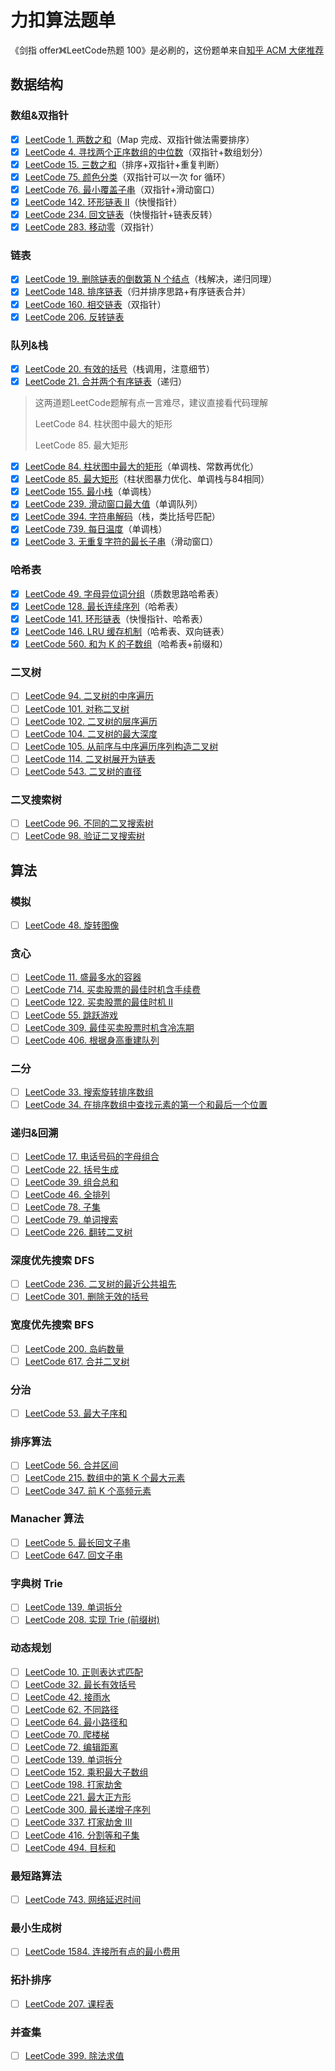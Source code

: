 # 力扣算法题单

《剑指 offer》《LeetCode热题 100》是必刷的，这份题单来自[知乎 ACM 大佬推荐](https://zhuanlan.zhihu.com/p/388470520)

## **数据结构**

### **数组&双指针**

- [x] [LeetCode 1. 两数之和](https://leetcode-cn.com/problems/two-sum/)（Map 完成、双指针做法需要排序）
- [x] [LeetCode 4. 寻找两个正序数组的中位数](https://leetcode-cn.com/problems/median-of-two-sorted-arrays/)（双指针+数组划分）
- [x] [LeetCode 15. 三数之和](https://leetcode-cn.com/problems/3sum/)（排序+双指针+重复判断）
- [x] [LeetCode 75. 颜色分类](https://leetcode-cn.com/problems/sort-colors/)（双指针可以一次 for 循环）
- [x] [LeetCode 76. 最小覆盖子串](https://leetcode-cn.com/problems/minimum-window-substring/)（双指针+滑动窗口）
- [x] [LeetCode 142. 环形链表 II](https://leetcode-cn.com/problems/linked-list-cycle-ii/)（快慢指针）
- [x] [LeetCode 234. 回文链表](https://leetcode-cn.com/problems/palindrome-linked-list/)（快慢指针+链表反转）
- [x] [LeetCode 283. 移动零](https://leetcode-cn.com/problems/move-zeroes/)（双指针）

### **链表**

- [x] [LeetCode 19. 删除链表的倒数第 N 个结点](https://leetcode-cn.com/problems/remove-nth-node-from-end-of-list/)（栈解决，递归同理）
- [x] [LeetCode 148. 排序链表](https://leetcode-cn.com/problems/sort-list/)（归并排序思路+有序链表合并）
- [x] [LeetCode 160. 相交链表](https://leetcode-cn.com/problems/intersection-of-two-linked-lists/)（双指针）
- [x] [LeetCode 206. 反转链表](https://leetcode-cn.com/problems/reverse-linked-list/)

### **队列&栈**

- [x] [LeetCode 20. 有效的括号](https://leetcode-cn.com/problems/valid-parentheses/)（栈调用，注意细节）
- [x] [LeetCode 21. 合并两个有序链表](https://leetcode-cn.com/problems/merge-two-sorted-lists/)（递归）

> 这两道题LeetCode题解有点一言难尽，建议直接看代码理解
>
> LeetCode 84. 柱状图中最大的矩形
>
> LeetCode 85. 最大矩形

- [x] [LeetCode 84. 柱状图中最大的矩形](https://leetcode-cn.com/problems/largest-rectangle-in-histogram/)（单调栈、常数再优化）
- [x] [LeetCode 85. 最大矩形](https://leetcode-cn.com/problems/maximal-rectangle/)（柱状图暴力优化、单调栈与84相同）
- [x] [LeetCode 155. 最小栈](https://leetcode-cn.com/problems/min-stack/)（单调栈）
- [x] [LeetCode 239. 滑动窗口最大值](https://leetcode-cn.com/problems/sliding-window-maximum/)（单调队列）
- [x] [LeetCode 394. 字符串解码](https://leetcode-cn.com/problems/decode-string/)（栈，类比括号匹配）
- [x] [LeetCode 739. 每日温度](https://leetcode-cn.com/problems/daily-temperatures/)（单调栈）
- [x] [LeetCode 3. 无重复字符的最长子串](https://leetcode-cn.com/problems/longest-substring-without-repeating-characters/)（滑动窗口）

### **哈希表**

- [x] [LeetCode 49. 字母异位词分组](https://leetcode-cn.com/problems/group-anagrams/)（质数思路哈希表）
- [x] [LeetCode 128. 最长连续序列](https://leetcode-cn.com/problems/longest-consecutive-sequence/)（哈希表）
- [x] [LeetCode 141. 环形链表](https://leetcode-cn.com/problems/linked-list-cycle/)（快慢指针、哈希表）
- [x] [LeetCode 146. LRU 缓存机制](https://leetcode-cn.com/problems/lru-cache/)（哈希表、双向链表）
- [x] [LeetCode 560. 和为 K 的子数组](https://leetcode-cn.com/problems/subarray-sum-equals-k/)（哈希表+前缀和）

### **二叉树**

- [ ] [LeetCode 94. 二叉树的中序遍历](https://leetcode-cn.com/problems/binary-tree-inorder-traversal/)
- [ ] [LeetCode 101. 对称二叉树](https://leetcode-cn.com/problems/symmetric-tree/)
- [ ] [LeetCode 102. 二叉树的层序遍历](https://leetcode-cn.com/problems/binary-tree-level-order-traversal/)
- [ ] [LeetCode 104. 二叉树的最大深度](https://leetcode-cn.com/problems/maximum-depth-of-binary-tree/)
- [ ] [LeetCode 105. 从前序与中序遍历序列构造二叉树](https://leetcode-cn.com/problems/construct-binary-tree-from-preorder-and-inorder-traversal/)
- [ ] [LeetCode 114. 二叉树展开为链表](https://leetcode-cn.com/problems/flatten-binary-tree-to-linked-list/)
- [ ] [LeetCode 543. 二叉树的直径](https://leetcode-cn.com/problems/diameter-of-binary-tree/)

### **二叉搜索树**

- [ ] [LeetCode 96. 不同的二叉搜索树](https://leetcode-cn.com/problems/unique-binary-search-trees/)
- [ ] [LeetCode 98. 验证二叉搜索树](https://leetcode-cn.com/problems/validate-binary-search-tree/)

## **算法**

### **模拟**

- [ ] [LeetCode 48. 旋转图像](https://leetcode-cn.com/problems/rotate-image/)

### **贪心**

- [ ] [LeetCode 11. 盛最多水的容器](https://leetcode-cn.com/problems/container-with-most-water/)
- [ ] [LeetCode 714. 买卖股票的最佳时机含手续费](https://leetcode-cn.com/problems/best-time-to-buy-and-sell-stock-with-transaction-fee/)
- [ ] [LeetCode 122. 买卖股票的最佳时机 II](https://leetcode-cn.com/problems/best-time-to-buy-and-sell-stock-ii/)
- [ ] [LeetCode 55. 跳跃游戏](https://leetcode-cn.com/problems/jump-game/)
- [ ] [LeetCode 309. 最佳买卖股票时机含冷冻期](https://leetcode-cn.com/problems/best-time-to-buy-and-sell-stock-with-cooldown/)
- [ ] [LeetCode 406. 根据身高重建队列](https://leetcode-cn.com/problems/queue-reconstruction-by-height/)

### **二分**

- [ ] [LeetCode 33. 搜索旋转排序数组](https://leetcode-cn.com/problems/search-in-rotated-sorted-array/)
- [ ] [LeetCode 34. 在排序数组中查找元素的第一个和最后一个位置](https://leetcode-cn.com/problems/find-first-and-last-position-of-element-in-sorted-array/)

### **递归&回溯**

- [ ] [LeetCode 17. 电话号码的字母组合](https://leetcode-cn.com/problems/letter-combinations-of-a-phone-number/)
- [ ] [LeetCode 22. 括号生成](https://leetcode-cn.com/problems/generate-parentheses/)
- [ ] [LeetCode 39. 组合总和](https://leetcode-cn.com/problems/combination-sum/)
- [ ] [LeetCode 46. 全排列](https://leetcode-cn.com/problems/permutations/)
- [ ] [LeetCode 78. 子集](https://leetcode-cn.com/problems/subsets/)
- [ ] [LeetCode 79. 单词搜索](https://leetcode-cn.com/problems/word-search/)
- [ ] [LeetCode 226. 翻转二叉树](https://leetcode-cn.com/problems/invert-binary-tree/)

### **深度优先搜索 DFS**

- [ ] [LeetCode 236. 二叉树的最近公共祖先](https://leetcode-cn.com/problems/lowest-common-ancestor-of-a-binary-tree/)
- [ ] [LeetCode 301. 删除无效的括号](https://leetcode-cn.com/problems/remove-invalid-parentheses/)

### **宽度优先搜索 BFS**

- [ ] [LeetCode 200. 岛屿数量](https://leetcode-cn.com/problems/number-of-islands/)
- [ ] [LeetCode 617. 合并二叉树](https://leetcode-cn.com/problems/merge-two-binary-trees/)

### **分治**

- [ ] [LeetCode 53. 最大子序和](https://leetcode-cn.com/problems/maximum-subarray/)

### **排序算法**

- [ ] [LeetCode 56. 合并区间](https://leetcode-cn.com/problems/merge-intervals/)
- [ ] [LeetCode 215. 数组中的第 K 个最大元素](https://leetcode-cn.com/problems/kth-largest-element-in-an-array/)
- [ ] [LeetCode 347. 前 K 个高频元素](https://leetcode-cn.com/problems/top-k-frequent-elements/)

### **Manacher 算法**

- [ ] [LeetCode 5. 最长回文子串](https://leetcode-cn.com/problems/longest-palindromic-substring/)
- [ ] [LeetCode 647. 回文子串](https://leetcode-cn.com/problems/palindromic-substrings/)

### **字典树 Trie**

- [ ] [LeetCode 139. 单词拆分](https://leetcode-cn.com/problems/word-break/)
- [ ] [LeetCode 208. 实现 Trie (前缀树)](https://leetcode-cn.com/problems/implement-trie-prefix-tree/)

### **动态规划**

- [ ] [LeetCode 10. 正则表达式匹配](https://leetcode-cn.com/problems/regular-expression-matching/)
- [ ] [LeetCode 32. 最长有效括号](https://leetcode-cn.com/problems/longest-valid-parentheses/)
- [ ] [LeetCode 42. 接雨水](https://leetcode-cn.com/problems/trapping-rain-water/)
- [ ] [LeetCode 62. 不同路径](https://leetcode-cn.com/problems/unique-paths/)
- [ ] [LeetCode 64. 最小路径和](https://leetcode-cn.com/problems/minimum-path-sum/)
- [ ] [LeetCode 70. 爬楼梯](https://leetcode-cn.com/problems/climbing-stairs/)
- [ ] [LeetCode 72. 编辑距离](https://leetcode-cn.com/problems/edit-distance/)
- [ ] [LeetCode 139. 单词拆分](https://leetcode-cn.com/problems/word-break/)
- [ ] [LeetCode 152. 乘积最大子数组](https://leetcode-cn.com/problems/maximum-product-subarray/)
- [ ] [LeetCode 198. 打家劫舍](https://leetcode-cn.com/problems/house-robber/)
- [ ] [LeetCode 221. 最大正方形](https://leetcode-cn.com/problems/maximal-square/)
- [ ] [LeetCode 300. 最长递增子序列](https://leetcode-cn.com/problems/longest-increasing-subsequence/)
- [ ] [LeetCode 337. 打家劫舍 III](https://leetcode-cn.com/problems/house-robber-iii/)
- [ ] [LeetCode 416. 分割等和子集](https://leetcode-cn.com/problems/partition-equal-subset-sum/)
- [ ] [LeetCode 494. 目标和](https://leetcode-cn.com/problems/target-sum/)

### **最短路算法**

- [ ] [LeetCode 743. 网络延迟时间](https://leetcode-cn.com/problems/network-delay-time/)

### **最小生成树**

- [ ] [LeetCode 1584. 连接所有点的最小费用](https://leetcode-cn.com/problems/min-cost-to-connect-all-points/)

### **拓扑排序**

- [ ] [LeetCode 207. 课程表](https://leetcode-cn.com/problems/course-schedule/)

### **并查集**

- [ ] [LeetCode 399. 除法求值](https://leetcode-cn.com/problems/evaluate-division/)
